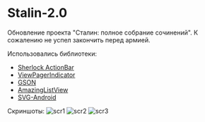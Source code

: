 Stalin-2.0
==========

Обновление проекта "Сталин: полное собрание сочинений". К сожалению не успел закончить перед армией.

Использовались библиотеки:
* [Sherlock ActionBar](http://www.google.com/url?sa=t&rct=j&q=&esrc=s&source=web&cd=1&cad=rja&ved=0CC4QFjAA&url=http%3A%2F%2Factionbarsherlock.com%2F&ei=JFeyULmdGcjZ4QTn_IHYDQ&usg=AFQjCNEKyOYK1H-iAiI67o4J8dIPJNL9TA&sig2=xB-a2SyHW1JGypt6Y98Fgg)
* [ViewPagerIndicator](http://viewpagerindicator.com/)
* [GSON](http://code.google.com/p/google-gson/)
* [AmazingListView](http://code.google.com/p/android-amazing-listview/)
* [SVG-Android](http://code.google.com/p/svg-android/)

Скриншоты:
![scr1](https://lh4.googleusercontent.com/-GZOaZfyPzIQ/UI1UJ86boDI/AAAAAAAAOcY/lafWZX6heNo/s480/device-2012-10-28-214833.png "scr1")
![scr2](https://lh6.googleusercontent.com/-IBv87mPuIjk/UJAfxYLc1eI/AAAAAAAAOrE/YQLRZ71lru0/s480/device-2012-10-31-004228.png "scr2")
![scr3](https://lh5.googleusercontent.com/-fTV3KLMN88U/UKgEplhGxRI/AAAAAAAAQE0/27U7ptHJC7s/s1027/dev_screen_bookmarks.PNG "scr3")
